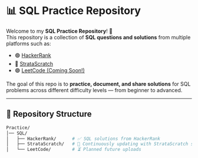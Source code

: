 # 📊 SQL Practice Repository  

Welcome to my **SQL Practice Repository**! 🚀  
This repository is a collection of **SQL questions and solutions** from multiple platforms such as:  

- 🟢 [HackerRank](https://www.hackerrank.com/domains/sql)  
- 🔵 [StrataScratch](https://www.stratascratch.com/)  
- 🟣 [LeetCode (Coming Soon!)](https://leetcode.com/problemset/database/)  

The goal of this repo is to **practice, document, and share solutions** for SQL problems across different difficulty levels — from beginner to advanced.  

---

## 📂 Repository Structure  

```bash
Practice/
│── SQL/
│   ├── HackerRank/      # ✅ SQL solutions from HackerRank
│   ├── StrataScratch/   # 🔄 Continuously updating with StrataScratch solutions
│   └── LeetCode/        # ⏳ Planned future uploads
